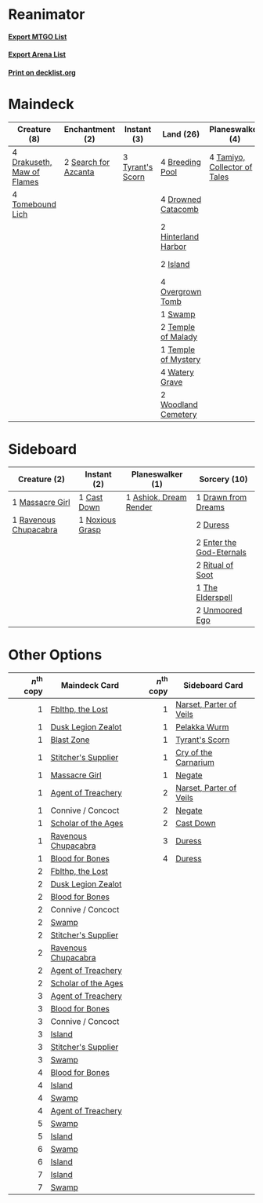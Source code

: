 # Reanimator

#### [Export MTGO List](../collection/Reanimator/Reanimator.txt)
#### [Export Arena List](../collection/Reanimator/Reanimator_arena.txt)
#### [Print on decklist.org](http://decklist.org/?deckmain=4%09Bond%20of%20Revival%0A4%09Breeding%20Pool%0A4%09Chart%20a%20Course%0A1%09Cry%20of%20the%20Carnarium%0A4%09Drakuseth,%20Maw%20of%20Flames%0A4%09Drowned%20Catacomb%0A2%09Hinterland%20Harbor%0A2%09Island%0A4%09Overgrown%20Tomb%0A4%09Ritual%20of%20Soot%0A2%09Search%20for%20Azcanta%0A1%09Swamp%0A4%09Tamiyo,%20Collector%20of%20Tales%0A2%09Temple%20of%20Malady%0A1%09Temple%20of%20Mystery%0A4%09Thought%20Erasure%0A4%09Tomebound%20Lich%0A3%09Tyrant's%20Scorn%0A4%09Watery%20Grave%0A2%09Woodland%20Cemetery&deckside=1%09Ashiok,%20Dream%20Render%0A1%09Cast%20Down%0A1%09Drawn%20from%20Dreams%0A2%09Duress%0A2%09Enter%20the%20God-Eternals%0A1%09Massacre%20Girl%0A1%09Noxious%20Grasp%0A1%09Ravenous%20Chupacabra%0A2%09Ritual%20of%20Soot%0A1%09The%20Elderspell%0A2%09Unmoored%20Ego)
# Maindeck

|                                            Creature (8)                                             |                                        Enchantment (2)                                        |                                        Instant (3)                                        |                                          Land (26)                                           |                                           Planeswalker (4)                                            |                                          Sorcery (17)                                           |
|-----------------------------------------------------------------------------------------------------|-----------------------------------------------------------------------------------------------|-------------------------------------------------------------------------------------------|----------------------------------------------------------------------------------------------|-------------------------------------------------------------------------------------------------------|-------------------------------------------------------------------------------------------------|
|4 [Drakuseth, Maw of Flames](http://gatherer.wizards.com/Pages/Card/Details.aspx?multiverseid=466890)|2 [Search for Azcanta](http://gatherer.wizards.com/Pages/Card/Details.aspx?multiverseid=435226)|3 [Tyrant's Scorn](http://gatherer.wizards.com/Pages/Card/Details.aspx?multiverseid=461152)|4 [Breeding Pool](http://gatherer.wizards.com/Pages/Card/Details.aspx?multiverseid=97088)     |4 [Tamiyo, Collector of Tales](http://gatherer.wizards.com/Pages/Card/Details.aspx?multiverseid=461147)|4 [Bond of Revival](http://gatherer.wizards.com/Pages/Card/Details.aspx?multiverseid=461007)     |
|4 [Tomebound Lich](http://gatherer.wizards.com/Pages/Card/Details.aspx?multiverseid=466973)          |                                                                                               |                                                                                           |4 [Drowned Catacomb](http://gatherer.wizards.com/Pages/Card/Details.aspx?multiverseid=430633) |                                                                                                       |4 [Chart a Course](http://gatherer.wizards.com/Pages/Card/Details.aspx?multiverseid=435200)      |
|                                                                                                     |                                                                                               |                                                                                           |2 [Hinterland Harbor](http://gatherer.wizards.com/Pages/Card/Details.aspx?multiverseid=443128)|                                                                                                       |1 [Cry of the Carnarium](http://gatherer.wizards.com/Pages/Card/Details.aspx?multiverseid=457214)|
|                                                                                                     |                                                                                               |                                                                                           |2 [Island](http://gatherer.wizards.com/Pages/Card/Details.aspx?multiverseid=439857)           |                                                                                                       |4 [Ritual of Soot](http://gatherer.wizards.com/Pages/Card/Details.aspx?multiverseid=452834)      |
|                                                                                                     |                                                                                               |                                                                                           |4 [Overgrown Tomb](http://gatherer.wizards.com/Pages/Card/Details.aspx?multiverseid=405103)   |                                                                                                       |4 [Thought Erasure](http://gatherer.wizards.com/Pages/Card/Details.aspx?multiverseid=452956)     |
|                                                                                                     |                                                                                               |                                                                                           |1 [Swamp](http://gatherer.wizards.com/Pages/Card/Details.aspx?multiverseid=439858)            |                                                                                                       |                                                                                                 |
|                                                                                                     |                                                                                               |                                                                                           |2 [Temple of Malady](http://gatherer.wizards.com/Pages/Card/Details.aspx?multiverseid=380515) |                                                                                                       |                                                                                                 |
|                                                                                                     |                                                                                               |                                                                                           |1 [Temple of Mystery](http://gatherer.wizards.com/Pages/Card/Details.aspx?multiverseid=373571)|                                                                                                       |                                                                                                 |
|                                                                                                     |                                                                                               |                                                                                           |4 [Watery Grave](http://gatherer.wizards.com/Pages/Card/Details.aspx?multiverseid=405114)     |                                                                                                       |                                                                                                 |
|                                                                                                     |                                                                                               |                                                                                           |2 [Woodland Cemetery](http://gatherer.wizards.com/Pages/Card/Details.aspx?multiverseid=443136)|                                                                                                       |                                                                                                 |


# Sideboard

|                                          Creature (2)                                          |                                       Instant (2)                                        |                                        Planeswalker (1)                                         |                                           Sorcery (10)                                            |
|------------------------------------------------------------------------------------------------|------------------------------------------------------------------------------------------|-------------------------------------------------------------------------------------------------|---------------------------------------------------------------------------------------------------|
|1 [Massacre Girl](http://gatherer.wizards.com/Pages/Card/Details.aspx?multiverseid=461026)      |1 [Cast Down](http://gatherer.wizards.com/Pages/Card/Details.aspx?multiverseid=442969)    |1 [Ashiok, Dream Render](http://gatherer.wizards.com/Pages/Card/Details.aspx?multiverseid=461155)|1 [Drawn from Dreams](http://gatherer.wizards.com/Pages/Card/Details.aspx?multiverseid=466810)     |
|1 [Ravenous Chupacabra](http://gatherer.wizards.com/Pages/Card/Details.aspx?multiverseid=442093)|1 [Noxious Grasp](http://gatherer.wizards.com/Pages/Card/Details.aspx?multiverseid=466864)|                                                                                                 |2 [Duress](http://gatherer.wizards.com/Pages/Card/Details.aspx?multiverseid=14557)                 |
|                                                                                                |                                                                                          |                                                                                                 |2 [Enter the God-Eternals](http://gatherer.wizards.com/Pages/Card/Details.aspx?multiverseid=461123)|
|                                                                                                |                                                                                          |                                                                                                 |2 [Ritual of Soot](http://gatherer.wizards.com/Pages/Card/Details.aspx?multiverseid=452834)        |
|                                                                                                |                                                                                          |                                                                                                 |1 [The Elderspell](http://gatherer.wizards.com/Pages/Card/Details.aspx?multiverseid=461016)        |
|                                                                                                |                                                                                          |                                                                                                 |2 [Unmoored Ego](http://gatherer.wizards.com/Pages/Card/Details.aspx?multiverseid=452962)          |


# Other Options

|*n*<sup>th</sup> copy|                                        Maindeck Card                                         |*n*<sup>th</sup> copy|                                          Sideboard Card                                          |
|--------------------:|----------------------------------------------------------------------------------------------|--------------------:|--------------------------------------------------------------------------------------------------|
|                    1|[Fblthp, the Lost](http://gatherer.wizards.com/Pages/Card/Details.aspx?multiverseid=460977)   |                    1|[Narset, Parter of Veils](http://gatherer.wizards.com/Pages/Card/Details.aspx?multiverseid=460988)|
|                    1|[Dusk Legion Zealot](http://gatherer.wizards.com/Pages/Card/Details.aspx?multiverseid=442078) |                    1|[Pelakka Wurm](http://gatherer.wizards.com/Pages/Card/Details.aspx?multiverseid=382322)           |
|                    1|[Blast Zone](http://gatherer.wizards.com/Pages/Card/Details.aspx?multiverseid=461171)         |                    1|[Tyrant's Scorn](http://gatherer.wizards.com/Pages/Card/Details.aspx?multiverseid=461152)         |
|                    1|[Stitcher's Supplier](http://gatherer.wizards.com/Pages/Card/Details.aspx?multiverseid=447257)|                    1|[Cry of the Carnarium](http://gatherer.wizards.com/Pages/Card/Details.aspx?multiverseid=457214)   |
|                    1|[Massacre Girl](http://gatherer.wizards.com/Pages/Card/Details.aspx?multiverseid=461026)      |                    1|[Negate](http://gatherer.wizards.com/Pages/Card/Details.aspx?multiverseid=423707)                 |
|                    1|[Agent of Treachery](http://gatherer.wizards.com/Pages/Card/Details.aspx?multiverseid=466797) |                    2|[Narset, Parter of Veils](http://gatherer.wizards.com/Pages/Card/Details.aspx?multiverseid=460988)|
|                    1|Connive / Concoct                                                                             |                    2|[Negate](http://gatherer.wizards.com/Pages/Card/Details.aspx?multiverseid=423707)                 |
|                    1|[Scholar of the Ages](http://gatherer.wizards.com/Pages/Card/Details.aspx?multiverseid=466828)|                    2|[Cast Down](http://gatherer.wizards.com/Pages/Card/Details.aspx?multiverseid=442969)              |
|                    1|[Ravenous Chupacabra](http://gatherer.wizards.com/Pages/Card/Details.aspx?multiverseid=442093)|                    3|[Duress](http://gatherer.wizards.com/Pages/Card/Details.aspx?multiverseid=14557)                  |
|                    1|[Blood for Bones](http://gatherer.wizards.com/Pages/Card/Details.aspx?multiverseid=466843)    |                    4|[Duress](http://gatherer.wizards.com/Pages/Card/Details.aspx?multiverseid=14557)                  |
|                    2|[Fblthp, the Lost](http://gatherer.wizards.com/Pages/Card/Details.aspx?multiverseid=460977)   |                     |                                                                                                  |
|                    2|[Dusk Legion Zealot](http://gatherer.wizards.com/Pages/Card/Details.aspx?multiverseid=442078) |                     |                                                                                                  |
|                    2|[Blood for Bones](http://gatherer.wizards.com/Pages/Card/Details.aspx?multiverseid=466843)    |                     |                                                                                                  |
|                    2|Connive / Concoct                                                                             |                     |                                                                                                  |
|                    2|[Swamp](http://gatherer.wizards.com/Pages/Card/Details.aspx?multiverseid=439858)              |                     |                                                                                                  |
|                    2|[Stitcher's Supplier](http://gatherer.wizards.com/Pages/Card/Details.aspx?multiverseid=447257)|                     |                                                                                                  |
|                    2|[Ravenous Chupacabra](http://gatherer.wizards.com/Pages/Card/Details.aspx?multiverseid=442093)|                     |                                                                                                  |
|                    2|[Agent of Treachery](http://gatherer.wizards.com/Pages/Card/Details.aspx?multiverseid=466797) |                     |                                                                                                  |
|                    2|[Scholar of the Ages](http://gatherer.wizards.com/Pages/Card/Details.aspx?multiverseid=466828)|                     |                                                                                                  |
|                    3|[Agent of Treachery](http://gatherer.wizards.com/Pages/Card/Details.aspx?multiverseid=466797) |                     |                                                                                                  |
|                    3|[Blood for Bones](http://gatherer.wizards.com/Pages/Card/Details.aspx?multiverseid=466843)    |                     |                                                                                                  |
|                    3|Connive / Concoct                                                                             |                     |                                                                                                  |
|                    3|[Island](http://gatherer.wizards.com/Pages/Card/Details.aspx?multiverseid=439857)             |                     |                                                                                                  |
|                    3|[Stitcher's Supplier](http://gatherer.wizards.com/Pages/Card/Details.aspx?multiverseid=447257)|                     |                                                                                                  |
|                    3|[Swamp](http://gatherer.wizards.com/Pages/Card/Details.aspx?multiverseid=439858)              |                     |                                                                                                  |
|                    4|[Blood for Bones](http://gatherer.wizards.com/Pages/Card/Details.aspx?multiverseid=466843)    |                     |                                                                                                  |
|                    4|[Island](http://gatherer.wizards.com/Pages/Card/Details.aspx?multiverseid=439857)             |                     |                                                                                                  |
|                    4|[Swamp](http://gatherer.wizards.com/Pages/Card/Details.aspx?multiverseid=439858)              |                     |                                                                                                  |
|                    4|[Agent of Treachery](http://gatherer.wizards.com/Pages/Card/Details.aspx?multiverseid=466797) |                     |                                                                                                  |
|                    5|[Swamp](http://gatherer.wizards.com/Pages/Card/Details.aspx?multiverseid=439858)              |                     |                                                                                                  |
|                    5|[Island](http://gatherer.wizards.com/Pages/Card/Details.aspx?multiverseid=439857)             |                     |                                                                                                  |
|                    6|[Swamp](http://gatherer.wizards.com/Pages/Card/Details.aspx?multiverseid=439858)              |                     |                                                                                                  |
|                    6|[Island](http://gatherer.wizards.com/Pages/Card/Details.aspx?multiverseid=439857)             |                     |                                                                                                  |
|                    7|[Island](http://gatherer.wizards.com/Pages/Card/Details.aspx?multiverseid=439857)             |                     |                                                                                                  |
|                    7|[Swamp](http://gatherer.wizards.com/Pages/Card/Details.aspx?multiverseid=439858)              |                     |                                                                                                  |

